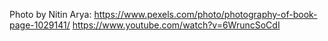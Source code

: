 Photo by Nitin Arya: https://www.pexels.com/photo/photography-of-book-page-1029141/
https://www.youtube.com/watch?v=6WruncSoCdI